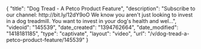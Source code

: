 {
    "title": "Dog Tread - A Petco Product Feature",
    "description": "Subscribe to our channel: http:\/\/bit.ly\/12dY9oO We know you aren't just looking to invest in a dog treadmill. You want to invest in your dog's health and wel...",
    "videoid": "145539",
    "date_created": "1394762664",
    "date_modified": "1418181185",
    "type": "captivate",
    "layout": "video",
    "url": "\/v\/dog-tread-a-petco-product-feature\/145539"
}